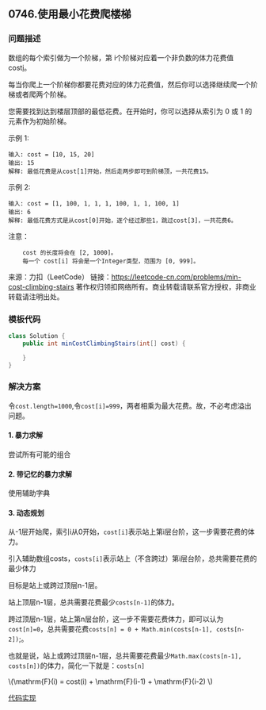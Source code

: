 <script src="https://cdn.bootcss.com/mathjax/2.7.7/MathJax.js?config=TeX-AMS-MML_HTMLorMML"></script>

## 0746.使用最小花费爬楼梯


### 问题描述

数组的每个索引做为一个阶梯，第 i个阶梯对应着一个非负数的体力花费值 cost[i](索引从0开始)。

每当你爬上一个阶梯你都要花费对应的体力花费值，然后你可以选择继续爬一个阶梯或者爬两个阶梯。

您需要找到达到楼层顶部的最低花费。在开始时，你可以选择从索引为 0 或 1 的元素作为初始阶梯。

示例 1:

```
输入: cost = [10, 15, 20]
输出: 15
解释: 最低花费是从cost[1]开始，然后走两步即可到阶梯顶，一共花费15。
```

 示例 2:

```
输入: cost = [1, 100, 1, 1, 1, 100, 1, 1, 100, 1]
输出: 6
解释: 最低花费方式是从cost[0]开始，逐个经过那些1，跳过cost[3]，一共花费6。
```

注意：

```
    cost 的长度将会在 [2, 1000]。
    每一个 cost[i] 将会是一个Integer类型，范围为 [0, 999]。
```

来源：力扣（LeetCode）
链接：https://leetcode-cn.com/problems/min-cost-climbing-stairs
著作权归领扣网络所有。商业转载请联系官方授权，非商业转载请注明出处。


### 模板代码

``` java
class Solution {
    public int minCostClimbingStairs(int[] cost) {

    }
}
```

### 解决方案

 令`cost.length=1000`,令`cost[i]=999`，两者相乘为最大花费。故，不必考虑溢出问题。
 
#### 1. 暴力求解
 
 尝试所有可能的组合
 
 
#### 2. 带记忆的暴力求解
 
 使用辅助字典
 
 
#### 3. 动态规划

从-1层开始爬，索引i从0开始，`cost[i]`表示站上第i层台阶，这一步需要花费的体力。

引入辅助数组costs，`costs[i]`表示站上（不含跨过）第i层台阶，总共需要花费的最少体力

目标是站上或跨过顶层n-1层。

站上顶层n-1层，总共需要花费最少`costs[n-1]`的体力。

跨过顶层n-1层，站上第n层台阶，这一步不需要花费体力，即可以认为`cost[n]=0`，总共需要花费`costs[n] = 0 + Math.min(costs[n-1], costs[n-2])`;。

也就是说，站上或跨过顶层n-1层，总共需要花费最少`Math.max(costs[n-1], costs[n])`的体力，简化一下就是：`costs[n]`
 
 \\(\mathrm{F}(i) = cost(i) + \mathrm{F}(i-1) + \mathrm{F}(i-2) \\)
 
 [代码实现](qu0746/solu3/Solution.java)
 
